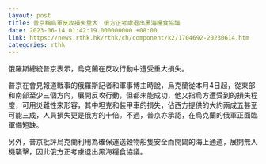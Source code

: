 ```yaml
---
layout: post
title: 普京稱烏軍反攻損失重大　俄方正考慮退出黑海糧食協議
date: 2023-06-14 01:42:19.000000000 +08:00
link: https://news.rthk.hk/rthk/ch/component/k2/1704692-20230614.htm
categories: rthk
---
```


俄羅斯總統普京表示，烏克蘭在反攻行動中遭受重大損失。

普京在會見報道戰事的俄羅斯記者和軍事博主時說，烏克蘭從本月4日起，從東部和南部至少三個方向，展開反攻行動，但都未能成功，他又指烏方遭受到的損失程度，可用災難性來形容，其中坦克和裝甲車的損失，佔西方提供的大約兩成五甚至可能三成，人員損失更是俄方的十倍。不過，普京亦承認，在烏克蘭的俄軍正面臨軍備短缺。

另外，普京批評烏克蘭利用為確保運送穀物船隻安全而開闢的海上通道，展開無人機襲擊，因此俄方正考慮退出黑海糧食協議。
